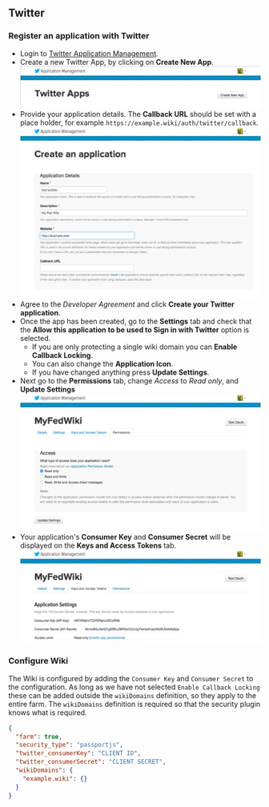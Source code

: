## Twitter



### Register an application with Twitter

* Login to [Twitter Application Management](https://apps.twitter.com/).
* Create a new Twitter App, by clicking on **Create New App**.
![Twitter Create New App](./images/twitter-new-app.png)
* Provide your application details. The **Callback URL** should be set with a place holder, for example `https://example.wiki/auth/twitter/callback`.
![Twitter App Details](./images/twitter-app-details.png)
* Agree to the *Developer Agreement* and click **Create your Twitter application**.
* Once the app has been created, go to the **Settings** tab and check that the **Allow this application to be used to Sign in with Twitter** option is selected.
  * If you are only protecting a single wiki domain you can **Enable Callback Locking**.
  * You can also change the **Application Icon**.
  * If you have changed anything press **Update Settings**.
* Next go to the **Permissions** tab, change *Access* to *Read only*, and **Update Settings**
![Twitter Access](./images/twitter-access.png)
* Your application's **Consumer Key** and **Consumer Secret** will be displayed on the **Keys and Access Tokens** tab.
![Twitter Secrets](./images/twitter-secrets.png)


### Configure Wiki

The Wiki is configured by adding the `Consumer Key` and `Consumer Secret` to the configuration. As long as we have not selected `Enable Callback Locking` these can be added outside the `wikiDomains` definition, so they apply to the entire farm. The `wikiDomains` definition is required so that the security plugin knows what is required.

```JSON
{
  "farm": true,
  "security_type": "passportjs",
  "twitter_consumerKey": "CLIENT ID",
  "twitter_consumerSecret": "CLIENT SECRET",
  "wikiDomains": {
    "example.wiki": {}
  }
}
```
